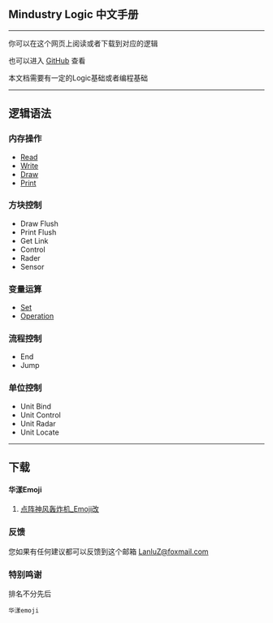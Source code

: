 ## Mindustry Logic 中文手册

---

你可以在这个网页上阅读或者下载到对应的逻辑

也可以进入 [GitHub](https://github.com/LanluZ/Mindustry-guide) 查看

本文档需要有一定的Logic基础或者编程基础

---
## 逻辑语法

### 内存操作

- [Read](https://lanluz.github.io/Mindustry-guide/Guide/read/read.html)
- [Write](https://lanluz.github.io/Mindustry-guide/Guide/write/write.html)
- [Draw](https://lanluz.github.io/Mindustry-guide/Guide/draw/draw.html)
- [Print](https://lanluz.github.io/Mindustry-guide/Guide/print/print.html)

### 方块控制

- Draw Flush
- Print Flush
- Get Link
- Control
- Rader
- Sensor

### 变量运算

- [Set](https://lanluz.github.io/Mindustry-guide/Guide/set/set.html)
- [Operation](https://lanluz.github.io/Mindustry-guide/Guide/operation/operation.html)

### 流程控制

- End
- Jump

### 单位控制

- Unit Bind
- Unit Control
- Unit Radar
- Unit Locate

---

## 下载

#### 华漾Emoji

1. [点阵神风轰炸机_Emoji改](https://github.com/LanluZ/Mindustry-guide/Guide/blob/main/Player-Share/%E5%8D%8E%E6%BC%BEEmoji/%E7%82%B9%E9%98%B5%E7%A5%9E%E9%A3%8E%E8%BD%B0%E7%82%B8%E6%9C%BA_Emoji%E6%94%B9.msch?raw=true)

### 反馈

您如果有任何建议都可以反馈到这个邮箱
LanluZ@foxmail.com

### 特别鸣谢

排名不分先后

    华漾emoji
